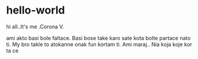 # hello-world

hi all..It's me .Corona V.

ami akto basi bole faltace. Basi bose take karo sate kota bolte partace nato ti. My bro takle to atokanne onak fun kortam ti. Ami maraj.. Nia koja koje kor ta ce
